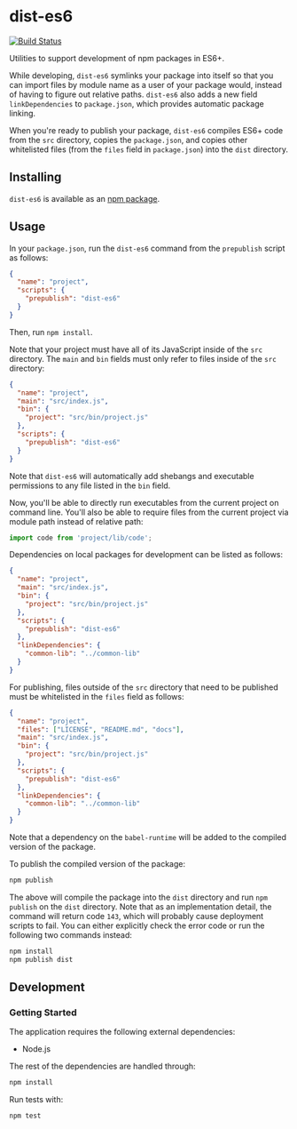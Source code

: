 # dist-es6
[![Build Status](https://travis-ci.org/vinsonchuong/dist-es6.svg?branch=master)](https://travis-ci.org/vinsonchuong/dist-es6)

Utilities to support development of npm packages in ES6+.

While developing, `dist-es6` symlinks your package into itself so that you can
import files by module name as a user of your package would, instead of having
to figure out relative paths. `dist-es6` also adds a new field
`linkDependencies` to `package.json`, which provides automatic package linking.

When you're ready to publish your package, `dist-es6` compiles ES6+ code from
the `src` directory, copies the `package.json`, and copies other whitelisted
files (from the `files` field in `package.json`) into the `dist` directory.

## Installing
`dist-es6` is available as an
[npm package](https://www.npmjs.com/package/dist-es6).

## Usage
In your `package.json`, run the `dist-es6` command from the `prepublish`
script as follows:

```json
{
  "name": "project",
  "scripts": {
    "prepublish": "dist-es6"
  }
}
```

Then, run `npm install`.

Note that your project must have all of its JavaScript inside of the `src`
directory. The `main` and `bin` fields must only refer to files inside of the
`src` directory:

```json
{
  "name": "project",
  "main": "src/index.js",
  "bin": {
    "project": "src/bin/project.js"
  },
  "scripts": {
    "prepublish": "dist-es6"
  }
}
```

Note that `dist-es6` will automatically add shebangs and executable
permissions to any file listed in the `bin` field.

Now, you'll be able to directly run executables from the current project on
command line. You'll also be able to require files from the current project via
module path instead of relative path:

```js
import code from 'project/lib/code';
```

Dependencies on local packages for development can be listed as follows:

```json
{
  "name": "project",
  "main": "src/index.js",
  "bin": {
    "project": "src/bin/project.js"
  },
  "scripts": {
    "prepublish": "dist-es6"
  },
  "linkDependencies": {
    "common-lib": "../common-lib"
  }
}
```

For publishing, files outside of the `src` directory that need to be published
must be whitelisted in the `files` field as follows:

```json
{
  "name": "project",
  "files": ["LICENSE", "README.md", "docs"],
  "main": "src/index.js",
  "bin": {
    "project": "src/bin/project.js"
  },
  "scripts": {
    "prepublish": "dist-es6"
  },
  "linkDependencies": {
    "common-lib": "../common-lib"
  }
}
```

Note that a dependency on the `babel-runtime` will be added to the compiled
version of the package.

To publish the compiled version of the package:

```sh
npm publish
```

The above will compile the package into the `dist` directory and run
`npm publish` on the `dist` directory. Note that as an implementation detail,
the command will return code `143`, which will probably cause deployment
scripts to fail. You can either explicitly check the error code or run the
following two commands instead:

```sh
npm install
npm publish dist
```

## Development
### Getting Started
The application requires the following external dependencies:
* Node.js

The rest of the dependencies are handled through:
```bash
npm install
```

Run tests with:
```bash
npm test
```
